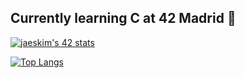 ## Currently learning C at 42 Madrid 📜

[![jaeskim's 42 stats](https://badge42.herokuapp.com/api/stats/guilmira)](https://github.com/JaeSeoKim/badge42)

[![Top Langs](https://github-readme-stats.vercel.app/api/top-langs/?username=GuilleMira&layout=compact)](https://github.com/anuraghazra/github-readme-stats)

